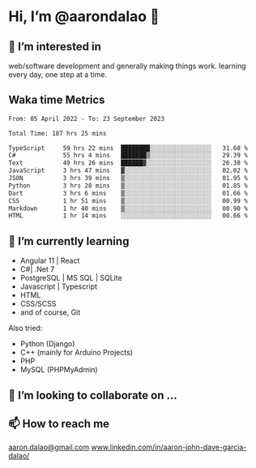 # __Hi, I’m @aarondalao__ 👋 
## 👀 I’m interested in 
web/software development and generally making things work.
learning every day, one step at a time. 

## Waka time Metrics
<!--START_SECTION:waka-->

```txt
From: 05 April 2022 - To: 23 September 2023

Total Time: 187 hrs 25 mins

TypeScript     59 hrs 22 mins  ████████░░░░░░░░░░░░░░░░░   31.68 %
C#             55 hrs 4 mins   ███████▒░░░░░░░░░░░░░░░░░   29.39 %
Text           49 hrs 26 mins  ██████▓░░░░░░░░░░░░░░░░░░   26.38 %
JavaScript     3 hrs 47 mins   ▓░░░░░░░░░░░░░░░░░░░░░░░░   02.02 %
JSON           3 hrs 39 mins   ▒░░░░░░░░░░░░░░░░░░░░░░░░   01.95 %
Python         3 hrs 28 mins   ▒░░░░░░░░░░░░░░░░░░░░░░░░   01.85 %
Dart           3 hrs 6 mins    ▒░░░░░░░░░░░░░░░░░░░░░░░░   01.66 %
CSS            1 hr 51 mins    ▒░░░░░░░░░░░░░░░░░░░░░░░░   00.99 %
Markdown       1 hr 40 mins    ▒░░░░░░░░░░░░░░░░░░░░░░░░   00.90 %
HTML           1 hr 14 mins    ░░░░░░░░░░░░░░░░░░░░░░░░░   00.66 %
```

<!--END_SECTION:waka-->

## 🌱 I’m currently learning 

- Angular 11 | React 
- C#| .Net 7
- PostgreSQL | MS SQL | SQLite
- Javascript | Typescript
- HTML 
- CSS/SCSS
- and of course, Git 


Also tried:
- Python (Django)
- C++ (mainly for Arduino Projects)
- PHP
- MySQL (PHPMyAdmin)


## 💞️ I’m looking to collaborate on ...

## 📫 How to reach me 
aaron.dalao@gmail.com
www.linkedin.com/in/aaron-john-dave-garcia-dalao/

<!---
aarondalao/aarondalao is a ✨ special ✨ repository because its `README.md` (this file) appears on your GitHub profile.
You can click the Preview link to take a look at your changes.
--->
